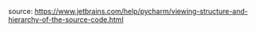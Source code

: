 source: https://www.jetbrains.com/help/pycharm/viewing-structure-and-hierarchy-of-the-source-code.html